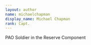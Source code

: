 ```yaml
---
layout: author
name: michaelchapman
display_name: Michael Chapman
rank: Capt.
---
```

P﻿AO Soldier in the Reserve Component
